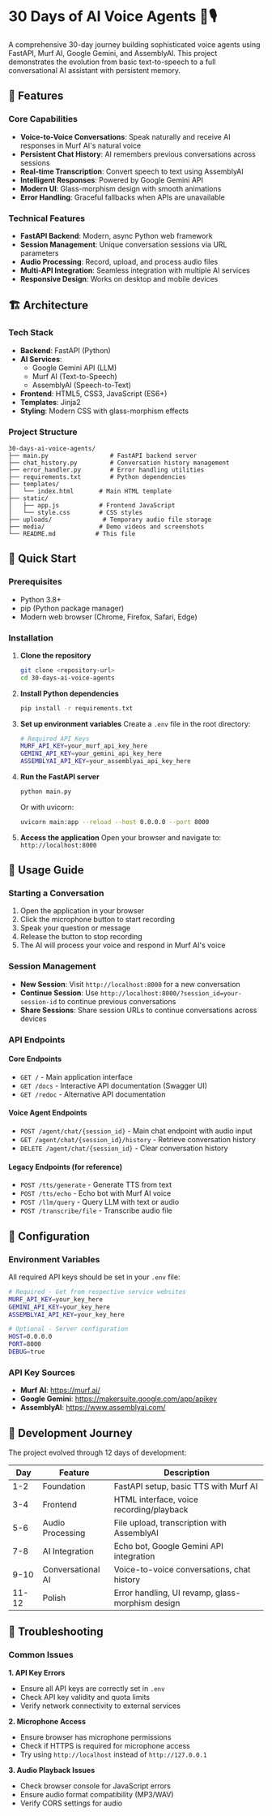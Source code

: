 # 30 Days of AI Voice Agents 🤖🎙️

A comprehensive 30-day journey building sophisticated voice agents using FastAPI, Murf AI, Google Gemini, and AssemblyAI. This project demonstrates the evolution from basic text-to-speech to a full conversational AI assistant with persistent memory.

## 🌟 Features

### Core Capabilities
- **Voice-to-Voice Conversations**: Speak naturally and receive AI responses in Murf AI's natural voice
- **Persistent Chat History**: AI remembers previous conversations across sessions
- **Real-time Transcription**: Convert speech to text using AssemblyAI
- **Intelligent Responses**: Powered by Google Gemini API
- **Modern UI**: Glass-morphism design with smooth animations
- **Error Handling**: Graceful fallbacks when APIs are unavailable

### Technical Features
- **FastAPI Backend**: Modern, async Python web framework
- **Session Management**: Unique conversation sessions via URL parameters
- **Audio Processing**: Record, upload, and process audio files
- **Multi-API Integration**: Seamless integration with multiple AI services
- **Responsive Design**: Works on desktop and mobile devices

## 🏗️ Architecture

### Tech Stack
- **Backend**: FastAPI (Python)
- **AI Services**:
  - Google Gemini API (LLM)
  - Murf AI (Text-to-Speech)
  - AssemblyAI (Speech-to-Text)
- **Frontend**: HTML5, CSS3, JavaScript (ES6+)
- **Templates**: Jinja2
- **Styling**: Modern CSS with glass-morphism effects

### Project Structure
```
30-days-ai-voice-agents/
├── main.py                 # FastAPI backend server
├── chat_history.py         # Conversation history management
├── error_handler.py        # Error handling utilities
├── requirements.txt        # Python dependencies
├── templates/
│   └── index.html       # Main HTML template
├── static/
│   ├── app.js           # Frontend JavaScript
│   └── style.css        # CSS styles
├── uploads/              # Temporary audio file storage
├── media/               # Demo videos and screenshots
└── README.md           # This file
```

## 🚀 Quick Start

### Prerequisites
- Python 3.8+
- pip (Python package manager)
- Modern web browser (Chrome, Firefox, Safari, Edge)

### Installation

1. **Clone the repository**
   ```bash
   git clone <repository-url>
   cd 30-days-ai-voice-agents
   ```

2. **Install Python dependencies**
   ```bash
   pip install -r requirements.txt
   ```

3. **Set up environment variables**
   Create a `.env` file in the root directory:
   ```bash
   # Required API Keys
   MURF_API_KEY=your_murf_api_key_here
   GEMINI_API_KEY=your_gemini_api_key_here
   ASSEMBLYAI_API_KEY=your_assemblyai_api_key_here
   ```

4. **Run the FastAPI server**
   ```bash
   python main.py
   ```
   Or with uvicorn:
   ```bash
   uvicorn main:app --reload --host 0.0.0.0 --port 8000
   ```

5. **Access the application**
   Open your browser and navigate to: `http://localhost:8000`

## 📖 Usage Guide

### Starting a Conversation
1. Open the application in your browser
2. Click the microphone button to start recording
3. Speak your question or message
4. Release the button to stop recording
5. The AI will process your voice and respond in Murf AI's voice

### Session Management
- **New Session**: Visit `http://localhost:8000` for a new conversation
- **Continue Session**: Use `http://localhost:8000/?session_id=your-session-id` to continue previous conversations
- **Share Sessions**: Share session URLs to continue conversations across devices

### API Endpoints

#### Core Endpoints
- `GET /` - Main application interface
- `GET /docs` - Interactive API documentation (Swagger UI)
- `GET /redoc` - Alternative API documentation

#### Voice Agent Endpoints
- `POST /agent/chat/{session_id}` - Main chat endpoint with audio input
- `GET /agent/chat/{session_id}/history` - Retrieve conversation history
- `DELETE /agent/chat/{session_id}` - Clear conversation history

#### Legacy Endpoints (for reference)
- `POST /tts/generate` - Generate TTS from text
- `POST /tts/echo` - Echo bot with Murf AI voice
- `POST /llm/query` - Query LLM with text or audio
- `POST /transcribe/file` - Transcribe audio file

## 🔧 Configuration

### Environment Variables
All required API keys should be set in your `.env` file:

```bash
# Required - Get from respective service websites
MURF_API_KEY=your_key_here
GEMINI_API_KEY=your_key_here
ASSEMBLYAI_API_KEY=your_key_here

# Optional - Server configuration
HOST=0.0.0.0
PORT=8000
DEBUG=true
```

### API Key Sources
- **Murf AI**: https://murf.ai/
- **Google Gemini**: https://makersuite.google.com/app/apikey
- **AssemblyAI**: https://www.assemblyai.com/

## 🎯 Development Journey

The project evolved through 12 days of development:

| Day | Feature | Description |
|-----|---------|-------------|
| 1-2 | Foundation | FastAPI setup, basic TTS with Murf AI |
| 3-4 | Frontend | HTML interface, voice recording/playback |
| 5-6 | Audio Processing | File upload, transcription with AssemblyAI |
| 7-8 | AI Integration | Echo bot, Google Gemini API integration |
| 9-10 | Conversational AI | Voice-to-voice conversations, chat history |
| 11-12 | Polish | Error handling, UI revamp, glass-morphism design |

## 🐛 Troubleshooting

### Common Issues

**1. API Key Errors**
- Ensure all API keys are correctly set in `.env`
- Check API key validity and quota limits
- Verify network connectivity to external services

**2. Microphone Access**
- Ensure browser has microphone permissions
- Check if HTTPS is required for microphone access
- Try using `http://localhost` instead of `http://127.0.0.1`

**3. Audio Playback Issues**
- Check browser console for JavaScript errors
- Ensure audio format compatibility (MP3/WAV)
- Verify CORS settings for audio

